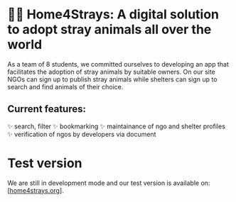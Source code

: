 # 🐶🐾 Home4Strays: A digital solution to adopt stray animals all over the world 

As a team of 8 students, we committed ourselves to developing an app that facilitates the adoption of stray animals by suitable owners.
On our site NGOs can sign up to publish stray animals while shelters can sign up to search and find animals of their choice. 

## Current features:
✨ search, filter 
✨ bookmarking
✨ maintainance of ngo and shelter profiles
✨ verification of ngos by developers via document

# Test version
We are still in development mode and our test version is available on: [[home4strays.org](https://home4strays.org/en)]. 


